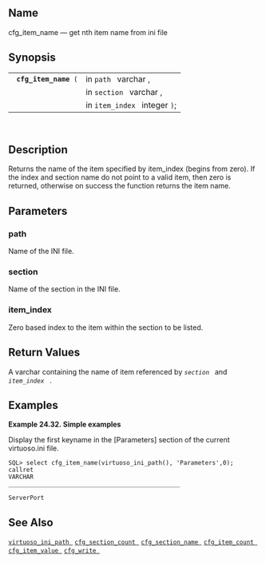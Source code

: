 <div id="fn_cfg_item_name" class="refentry">

<div class="titlepage">

</div>

<div class="refnamediv">

## Name

cfg_item_name — get nth item name from ini file

</div>

<div class="refsynopsisdiv">

## Synopsis

<div id="fsyn_cfg_item_name" class="funcsynopsis">

|                            |                               |
|----------------------------|-------------------------------|
| ` `**`cfg_item_name`**` (` | in `path ` varchar ,          |
|                            | in `section ` varchar ,       |
|                            | in `item_index ` integer `)`; |

<div class="funcprototype-spacer">

 

</div>

</div>

</div>

<div id="desc_cfg_item_name" class="refsect1">

## Description

Returns the name of the item specified by item_index (begins from zero).
If the index and section name do not point to a valid item, then zero is
returned, otherwise on success the function returns the item name.

</div>

<div id="params_cfg_item_name" class="refsect1">

## Parameters

<div id="id81726" class="refsect2">

### path

Name of the INI file.

</div>

<div id="id81729" class="refsect2">

### section

Name of the section in the INI file.

</div>

<div id="id81732" class="refsect2">

### item_index

Zero based index to the item within the section to be listed.

</div>

</div>

<div id="ret_cfg_item_name" class="refsect1">

## Return Values

A <span class="type">varchar </span> containing the name of item
referenced by *`section `* and *`item_index `* .

</div>

<div id="examples_cfg_item_name" class="refsect1">

## Examples

<div id="ex_cfg_item_name_1" class="example">

**Example 24.32. Simple examples**

<div class="example-contents">

Display the first keyname in the \[Parameters\] section of the current
virtuoso.ini file.

``` screen
SQL> select cfg_item_name(virtuoso_ini_path(), 'Parameters',0);
callret
VARCHAR
________________________________________________

ServerPort
```

</div>

</div>

  

</div>

<div id="seealso_cfg_item_name" class="refsect1">

## See Also

<a href="fn_virtuoso_ini_path.html" class="link"
title="virtuoso_ini_path"><code
class="function">virtuoso_ini_path </code></a>
<a href="fn_cfg_section_count.html" class="link"
title="cfg_section_count"><code
class="function">cfg_section_count </code></a>
<a href="fn_cfg_section_name.html" class="link"
title="cfg_section_name"><code
class="function">cfg_section_name </code></a>
<a href="fn_cfg_item_count.html" class="link"
title="cfg_item_count"><code class="function">cfg_item_count </code></a>
<a href="fn_cfg_item_value.html" class="link"
title="cfg_item_value"><code class="function">cfg_item_value </code></a>
<a href="fn_cfg_write.html" class="link" title="cfg_write"><code
class="function">cfg_write </code></a>

</div>

</div>
